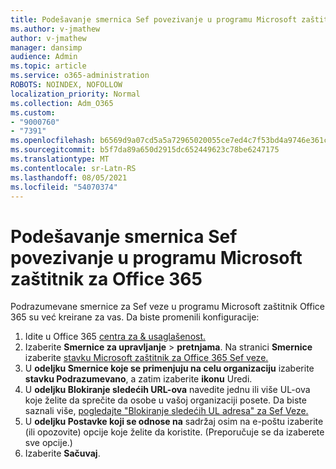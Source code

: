 ```yaml
---
title: Podešavanje smernica Sef povezivanje u programu Microsoft zaštitnik za Office 365
ms.author: v-jmathew
author: v-jmathew
manager: dansimp
audience: Admin
ms.topic: article
ms.service: o365-administration
ROBOTS: NOINDEX, NOFOLLOW
localization_priority: Normal
ms.collection: Adm_O365
ms.custom:
- "9000760"
- "7391"
ms.openlocfilehash: b6569d9a07cd5a5a72965020055ce7ed4c7f53bd4a9746e361c805c8410c0cde
ms.sourcegitcommit: b5f7da89a650d2915dc652449623c78be6247175
ms.translationtype: MT
ms.contentlocale: sr-Latn-RS
ms.lasthandoff: 08/05/2021
ms.locfileid: "54070374"
---
```

# <a name="set-up-safe-link-policies-in-microsoft-defender-for-office-365"></a>Podešavanje smernica Sef povezivanje u programu Microsoft zaštitnik za Office 365

Podrazumevane smernice za Sef veze u programu Microsoft zaštitnik Office 365 su već kreirane za vas. Da biste promenili konfiguracije:

1. Idite u Office 365 [centra za & usaglašenost.](https://go.microsoft.com/fwlink/p/?linkid=2077143)
2. Izaberite **Smernice za upravljanje**  >  **pretnjama**. Na stranici **Smernice** izaberite [stavku Microsoft zaštitnik za Office 365 Sef veze.](https://go.microsoft.com/fwlink/?linkid=2101058)
3. U **odeljku Smernice koje se primenjuju na celu organizaciju** izaberite **stavku Podrazumevano**, a zatim izaberite **ikonu** Uredi.
4. U **odeljku Blokiranje sledećih URL-ova** navedite jednu ili više UL-ova koje želite da sprečite da osobe u vašoj organizaciji posete. Da biste saznali više, [pogledajte "Blokiranje sledećih UL adresa" za Sef Veze.](https://go.microsoft.com/fwlink/?linkid=2092123)
5. U **odeljku Postavke koji se odnose na** sadržaj osim na e-poštu izaberite (ili opozovite) opcije koje želite da koristite. (Preporučuje se da izaberete sve opcije.)
6. Izaberite **Sačuvaj**.
